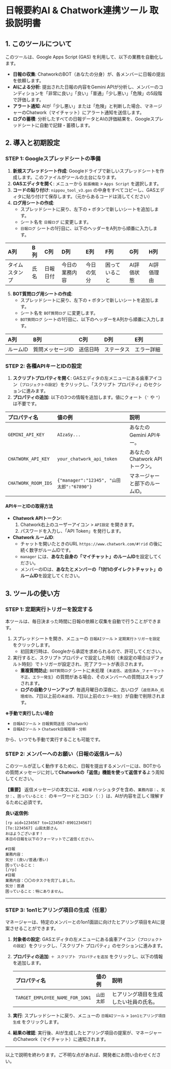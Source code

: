 # 日報要約AI & Chatwork連携ツール 取扱説明書

## 1. このツールについて

このツールは、Google Apps Script (GAS) を利用して、以下の業務を自動化します。

-   **日報の収集**: ChatworkのBOT（あなたの分身）が、各メンバーに日報の提出を依頼します。
-   **AIによる分析**: 提出された日報の内容をGemini APIが分析し、メンバーのコンディションを「非常に良い」「良い」「普通」「少し悪い」「危険」の5段階で評価します。
-   **アラート通知**: AIが「少し悪い」または「危険」と判断した場合、マネージャーのChatwork（マイチャット）にアラート通知を送信します。
-   **ログの蓄積**: 分析したすべての日報データとAIの評価結果を、Googleスプレッドシートに自動で記録・蓄積します。

## 2. 導入と初期設定

### STEP 1: Googleスプレッドシートの準備

1.  **新規スプレッドシート作成**: Googleドライブで新しいスプレッドシートを作成します。このファイルがツールの土台になります。
2.  **GASエディタを開く**: メニューから `拡張機能` > `Apps Script` を選択します。
3.  **コードの貼り付け**: `nippou_tool_v3.gas` の中身をすべてコピーし、GASエディタに貼り付けて保存します。（元からあるコードは消してください）
4.  **ログ用シートの作成**:
    -   スプレッドシートに戻り、左下の `+` ボタンで新しいシートを追加します。
    -   シート名を `日報ログ` に変更します。
    -   `日報ログ` シートの1行目に、以下のヘッダーをA列から順番に入力します。

| A列 | B列 | C列 | D列 | E列 | F列 | G列 | H列 |
| :--- | :--- | :--- | :--- | :--- | :--- | :--- | :--- |
| タイムスタンプ | 氏名 | 日報日付 | 今日の業務内容 | 今日の気分 | 困っていること | AI評価状態 | AI評価理由 |

5.  **BOT質問ログ用シートの作成**:
    -   スプレッドシートに戻り、左下の `+` ボタンで新しいシートを追加します。
    -   シート名を `BOT質問ログ` に変更します。
    -   `BOT質問ログ` シートの1行目に、以下のヘッダーをA列から順番に入力します。

| A列 | B列 | C列 | D列 | E列 |
| :--- | :--- | :--- | :--- | :--- |
| ルームID | 質問メッセージID | 送信日時 | ステータス | エラー詳細 |

### STEP 2: 各種APIキーとIDの設定

1.  **スクリプトプロパティを開く**: GASエディタの左メニューにある歯車アイコン（`プロジェクトの設定`）をクリックし、「スクリプト プロパティ」のセクションに進みます。
2.  **プロパティの追加**: 以下の3つの情報を追加します。値にクォート（`'` や `"`）は不要です。

| プロパティ名 | 値の例 | 説明 |
| :--- | :--- | :--- |
| `GEMINI_API_KEY` | `AIzaSy...` | あなたのGemini APIキー。 |
| `CHATWORK_API_KEY` | `your_chatwork_api_token` | あなたのChatwork APIトークン。 |
| `CHATWORK_ROOM_IDS` | `{"manager":"12345", "山田太郎":"67890"}` | マネージャーと部下のルームID。 |

#### APIキーとIDの取得方法

-   **Chatwork APIトークン**:
    1.  Chatwork右上のユーザーアイコン > `API設定` を開きます。
    2.  パスワードを入力し、「API Token」を発行します。
-   **Chatwork ルームID**:
    -   チャットを開いたときのURL `https://www.chatwork.com/#!rid` の後に続く数字がルームIDです。
    -   `manager` には、**あなた自身の「マイチャット」のルームID**を設定してください。
    -   メンバーのIDは、**あなたとメンバーの「1対1のダイレクトチャット」のルームID**を設定してください。

## 3. ツールの使い方

### STEP 1: 定期実行トリガーを設定する

本ツールは、毎日決まった時間に日報の依頼と収集を自動で行うことができます。

1.  スプレッドシートを開き、メニューの `日報AIツール` > `定期実行トリガーを設定` をクリックします。
    -   初回実行時は、Googleから承認を求められるので、許可してください。
2.  実行すると、スクリプトプロパティで設定した時刻（未設定の場合はデフォルト時刻）でトリガーが設定され、完了アラートが表示されます。
    -   **重複質問防止**: `BOT質問ログ` シートに未処理（`未返信`、`返信済み_フォーマット不正`、`エラー発生`）の質問がある場合、そのメンバーへの質問はスキップされます。
    -   **ログの自動クリーンアップ**: 毎週月曜日の深夜に、古いログ（`返信済み_処理成功`、7日以上前の`未返信`、7日以上前の`エラー発生`）が自動で削除されます。

**※手動で実行したい場合**
-   `日報AIツール` > `日報質問送信（Chatwork）`
-   `日報AIツール` > `Chatwork日報取得・分析`

から、いつでも手動で実行することも可能です。

### STEP 2: メンバーへのお願い（日報の返信ルール）

このツールが正しく動作するために、日報を提出するメンバーには、BOTからの質問メッセージに対して**Chatworkの「返信」機能を使って返信する**よう周知してください。

**【重要】** 返信メッセージの本文には、`#日報` ハッシュタグを含め、`業務内容：`、`気分：`、`困っていること：` のキーワードとコロン（`：`）は、AIが内容を正しく理解するために必須です。

**良い返信例:**
```
[rp aid=1234567 to=1234567-8901234567]
[To:1234567] 山田太郎さん
おはようございます！
本日の日報を以下のフォーマットでご返信ください。

#日報
業務内容：
気分：(良い/普通/悪い)
困っていること：
[/rp]
#日報
業務内容：〇〇のタスクを完了しました。
気分：普通
困っていること：特にありません。
```

---
### STEP 3: 1on1ヒアリング項目の生成（任意）

マネージャーは、特定のメンバーとの1on1面談に向けたヒアリング項目をAIに提案させることができます。

1.  **対象者の設定**: GASエディタの左メニューにある歯車アイコン（`プロジェクトの設定`）をクリックし、「スクリプト プロパティ」のセクションに進みます。
2.  **プロパティの追加**: `＋ スクリプト プロパティを追加` をクリックし、以下の情報を追加します。

    | プロパティ名 | 値の例 | 説明 |
    | :--- | :--- | :--- |
    | `TARGET_EMPLOYEE_NAME_FOR_1ON1` | `山田太郎` | ヒアリング項目を生成したい社員の氏名。 |

3.  **実行**: スプレッドシートに戻り、メニューの `日報AIツール` > `1on1ヒアリング項目生成` をクリックします。
4.  **結果の確認**: 実行後、AIが生成したヒアリング項目の提案が、マネージャーのChatwork（マイチャット）に通知されます。

---
以上で説明を終わります。ご不明な点があれば、開発者にお問い合わせください。
